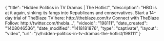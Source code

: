 {
    "title": "Hidden Politics in TV Dramas | The Hotlist",
    "description": "HBO is at it again, sinking its fangs into Republicans and conservatives. Start a 14-day trial of TheBlaze TV here: http:\/\/theblaze.com\/tv Connect with TheBlaze Follow: http:\/\/twitter.com\/thebla...",
    "videoid": "198111",
    "date_created": "1408046536",
    "date_modified": "1418181876",
    "type": "captivate",
    "layout": "video",
    "url": "\/v\/hidden-politics-in-tv-dramas-the-hotlist\/198111"
}